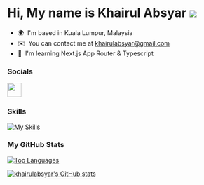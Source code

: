 Hi, My name is Khairul Absyar ![](https://user-images.githubusercontent.com/18350557/176309783-0785949b-9127-417c-8b55-ab5a4333674e.gif)
======================================================================================================================================

* 🌍  I'm based in Kuala Lumpur, Malaysia
* ✉️  You can contact me at [khairulabsyar@gmail.com](mailto:khairulabsyar@gmail.com)
* 🧠  I'm learning Next.js App Router & Typescript


### Socials

<p align="left"> <a href="https://www.linkedin.com/in/absyar-fahimi-b98874b8" target="_blank" rel="noreferrer"> <picture> <source media="(prefers-color-scheme: dark)" srcset="https://raw.githubusercontent.com/danielcranney/readme-generator/main/public/icons/socials/linkedin-dark.svg" /> <source media="(prefers-color-scheme: light)" srcset="https://raw.githubusercontent.com/danielcranney/readme-generator/main/public/icons/socials/linkedin.svg" /> <img src="https://raw.githubusercontent.com/danielcranney/readme-generator/main/public/icons/socials/linkedin.svg" width="32" height="32" /> </picture> </a></p>

### Skills

[![My Skills](https://skillicons.dev/icons?i=html,css,js,ts,react,nextjs,vercel,tailwind,materialui&perline=5&theme=light)](https://skillicons.dev)

### My GitHub Stats
<a href="https://github.com/khairulabsyar" align="left"><img src="https://github-stats-one-bice.vercel.app/api/top-langs/?username=khairulabsyar&hide=php&include_all_commits=true&count_private=true&layout=compact&title_color=0891b2&text_color=ffffff&icon_color=0891b2&bg_color=1c1917&hide_border=true&locale=en" alt="Top Languages" /></a>

<a href="http://www.github.com/khairulabsyar"><img src="https://github-stats-one-bice.vercel.app/api?username=khairulabsyar&include_all_commits=true&show_icons=true&count_private=true&title_color=0891b2&text_color=ffffff&icon_color=0891b2&bg_color=1c1917&hide_border=true&show_icons=true" alt="khairulabsyar's GitHub stats" /></a>

